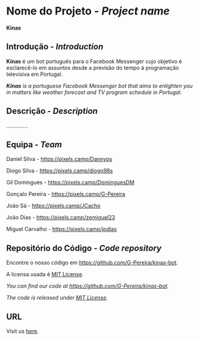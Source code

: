 # Nome do Projeto - _Project name_

  **Kinas**
  
## Introdução -  _Introduction_

**Kinas** é um bot português para o Facebook Messenger cujo objetivo é esclarecê-lo em assuntos desde a previsão do tempo à programação televisiva em Portugal.

_**Kinas** is a portuguese Facebook Messenger bot that aims to enlighten you in matters like weather forecast and TV program schedule in Portugal._

## Descrição -  _Description_



..............



## Equipa - _Team_

 Daniel Silva - https://pixels.camp/Dannyps
 
 Diogo Silva - https://pixels.camp/diogo98s
 
 Gil Domingues - https://pixels.camp/DominguesDM
 
 Gonçalo Pereira - https://pixels.camp/G-Pereira
 
 João Sá - https://pixels.camp/JCacho
 
 João Dias - https://pixels.camp/zemiguel23
 
 Miguel Carvalho - https://pixels.camp/jpdias
 

## Repositório do Código  -  _Code repository_

 Encontre o nosso código em https://github.com/G-Pereira/kinas-bot.

 A licensa usada é [MIT License](https://opensource.org/licenses/MIT).

 _You can find our code at https://github.com/G-Pereira/kinas-bot._
 
 _The code is released under [MIT License](https://opensource.org/licenses/MIT)._

## URL 

Visit us [here](https://www.facebook.com/KinasBot/).

